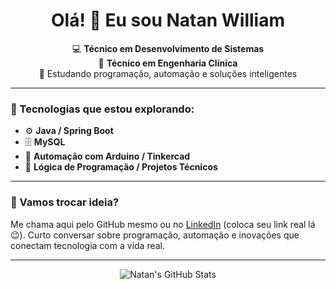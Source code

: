 <h1 align="center">Olá! 👋 Eu sou Natan William</h1>

<p align="center">
💻 <strong>Técnico em Desenvolvimento de Sistemas</strong> <br>
🔧 <strong>Técnico em Engenharia Clínica</strong> <br>
🧠 Estudando programação, automação e soluções inteligentes
</p>

---

### 🚀 Tecnologias que estou explorando:
  
- ⚙️ **Java / Spring Boot**  
- 🗄️ **MySQL**  
- 🤖 **Automação com Arduino / Tinkercad**  
- 🧠 **Lógica de Programação / Projetos Técnicos**

---

### 💬 Vamos trocar ideia?

Me chama aqui pelo GitHub mesmo ou no [LinkedIn](https://www.linkedin.com/) (coloca seu link real lá 😉). Curto conversar sobre programação, automação e inovações que conectam tecnologia com a vida real.

---

<p align="center">
  <img src="https://github-readme-stats.vercel.app/api?username=natanwss&show_icons=true&theme=tokyonight" alt="Natan's GitHub Stats" />
</p>
